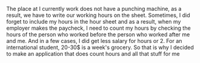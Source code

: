 The place at I currently work does not have a punching machine, as a result, we have to write our working hours on the sheet. Sometimes, I did forget to include my hours in the hour sheet and as a result, when my employer makes the paycheck, I need to count my hours by checking the hours of the person who worked before the person who worked after me and me. And in a few cases, I did get less salary for hours or 2. For an international student, 20-30$ is a week's grocery. So that is why I decided to make an application that does count hours and all that stuff for me